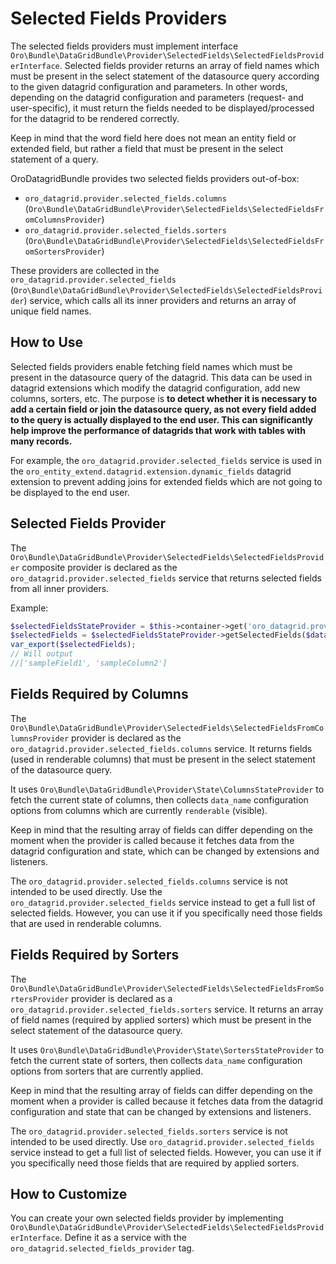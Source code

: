 <a id="datagrid-selected-field-providers"></a>

# Selected Fields Providers

The selected fields providers must implement interface `Oro\Bundle\DataGridBundle\Provider\SelectedFields\SelectedFieldsProviderInterface`.
Selected fields provider returns an array of field names which must be present in the select statement of the datasource
query according to the given datagrid configuration and parameters. In other words, depending on the datagrid configuration
and parameters (request- and user-specific), it must return the fields needed to be displayed/processed for the datagrid to be rendered correctly.

Keep in mind that the word field here does not mean an entity field or extended field, but rather a field that must be present in the select statement of a query.

OroDatagridBundle provides two selected fields providers out-of-box:

* `oro_datagrid.provider.selected_fields.columns` (`Oro\Bundle\DataGridBundle\Provider\SelectedFields\SelectedFieldsFromColumnsProvider`)
* `oro_datagrid.provider.selected_fields.sorters` (`Oro\Bundle\DataGridBundle\Provider\SelectedFields\SelectedFieldsFromSortersProvider`)

These providers are collected in the `oro_datagrid.provider.selected_fields` (`Oro\Bundle\DataGridBundle\Provider\SelectedFields\SelectedFieldsProvider`) service, which calls all its inner providers and returns an array of unique field names.

## How to Use

Selected fields providers enable fetching field names which must be present in the datasource query of the datagrid. This data can be used in datagrid extensions which modify the datagrid configuration, add new columns, sorters, etc. The purpose is **to detect whether it is necessary to add a certain field or join the datasource query, as not every
field added to the query is actually displayed to the end user. This can significantly help improve the performance of datagrids that
work with tables with many records.**

For example, the `oro_datagrid.provider.selected_fields` service is used in the `oro_entity_extend.datagrid.extension.dynamic_fields` datagrid extension to prevent adding joins for extended fields which are not going to be displayed to the end user.

## Selected Fields Provider

The `Oro\Bundle\DataGridBundle\Provider\SelectedFields\SelectedFieldsProvider` composite provider is declared as the `oro_datagrid.provider.selected_fields` service that returns selected fields from all inner providers.

Example:

```php
$selectedFieldsStateProvider = $this->container->get('oro_datagrid.provider.selected_fields');
$selectedFields = $selectedFieldsStateProvider->getSelectedFields($datagridConfiguration, $datagridParameters);
var_export($selectedFields);
// Will output
//['sampleField1', 'sampleColumn2']
```

## Fields Required by Columns

The `Oro\Bundle\DataGridBundle\Provider\SelectedFields\SelectedFieldsFromColumnsProvider`  provider is declared as
the `oro_datagrid.provider.selected_fields.columns` service. It returns fields (used in renderable columns) that must be present in the select statement of the datasource query.

It uses `Oro\Bundle\DataGridBundle\Provider\State\ColumnsStateProvider` to fetch the current state of columns, then collects `data_name` configuration options from columns which are currently `renderable` (visible).

Keep in mind that the resulting array of fields can differ depending on the moment when the provider is called because it
fetches data from the datagrid configuration and state, which can be changed by extensions and listeners.

The `oro_datagrid.provider.selected_fields.columns` service is not intended to be used directly. Use the `oro_datagrid.provider.selected_fields` service instead to get a full list of selected fields. However, you can use it if you specifically need those fields that are used in renderable columns.

## Fields Required by Sorters

The `Oro\Bundle\DataGridBundle\Provider\SelectedFields\SelectedFieldsFromSortersProvider` provider is declared as
a `oro_datagrid.provider.selected_fields.sorters` service. It returns an array of field names (required by applied sorters)
which must be present in the select statement of the datasource query.

It uses `Oro\Bundle\DataGridBundle\Provider\State\SortersStateProvider` to fetch the current state of sorters, then collects
`data_name` configuration options from sorters that are currently applied.

Keep in mind that the resulting array of fields can differ depending on the moment when a provider is called because it
fetches data from the datagrid configuration and state that can be changed by extensions and listeners.

The `oro_datagrid.provider.selected_fields.sorters` service is not intended to be used directly. Use `oro_datagrid.provider.selected_fields`
service instead to get a full list of selected fields. However, you can use it if you specifically need those fields that are required by applied sorters.

## How to Customize

You can create your own selected fields provider by implementing `Oro\Bundle\DataGridBundle\Provider\SelectedFields\SelectedFieldsProviderInterface`. Define it as a service with the `oro_datagrid.selected_fields_provider` tag.
